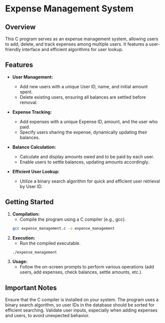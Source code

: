 # Expense Management System

## Overview
This C program serves as an expense management system, allowing users to add, delete, and track expenses among multiple users. It features a user-friendly interface and efficient algorithms for user lookup.

## Features
- **User Management:**
  - Add new users with a unique User ID, name, and initial amount spent.
  - Delete existing users, ensuring all balances are settled before removal.

- **Expense Tracking:**
  - Add expenses with a unique Expense ID, amount, and the user who paid.
  - Specify users sharing the expense, dynamically updating their balances.

- **Balance Calculation:**
  - Calculate and display amounts owed and to be paid by each user.
  - Enable users to settle balances, updating amounts accordingly.

- **Efficient User Lookup:**
  - Utilize a binary search algorithm for quick and efficient user retrieval by User ID.

## Getting Started
1. **Compilation:**
   - Compile the program using a C compiler (e.g., gcc).
   ```bash
   gcc expense_management.c -o expense_management
1. **Execution:**
   - Run the compiled executable.
    ```bash
    ./expense_management
3. **Usage:**
    - Follow the on-screen prompts to perform various operations (add users, add expenses, check balances, settle amounts, etc.).

## Important Notes
Ensure that the C compiler is installed on your system.
The program uses a binary search algorithm, so user IDs in the database should be sorted for efficient searching.
Validate user inputs, especially when adding expenses and users, to avoid unexpected behavior.
